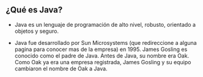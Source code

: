 ## ¿Qué es Java?
- Java es un lenguaje de programación de alto nivel, robusto, orientado a objetos y seguro.

- Java fue desarrollado por Sun Microsystems (que redireccione a alguna pagina para conocer mas de la empresa) en 1995. James Gosling es conocido como el padre de Java. Antes de Java, su nombre era Oak. Como Oak ya era una empresa registrada, James Gosling y su equipo cambiaron el nombre de Oak a Java.
